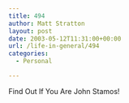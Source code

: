```yaml
---
title: 494
author: Matt Stratton
layout: post
date: 2003-05-12T11:31:00+00:00
url: /life-in-general/494
categories:
  - Personal

---
```

Find Out If You Are John Stamos!
